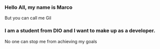 ### Hello All, my name is Marco
But you can call me Gil

### I am a student from DIO and I want to make up as a developer.
No one can stop me from achieving my goals
